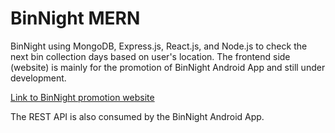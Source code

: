 # BinNight MERN #
BinNight using MongoDB, Express.js, React.js, and Node.js to check the next bin collection days based on user's location. The frontend side (website) is mainly for the promotion of BinNight Android App and still under development. 

[Link to BinNight promotion website](https://www.bin-night.com)

The REST API is also consumed by the BinNight Android App.



